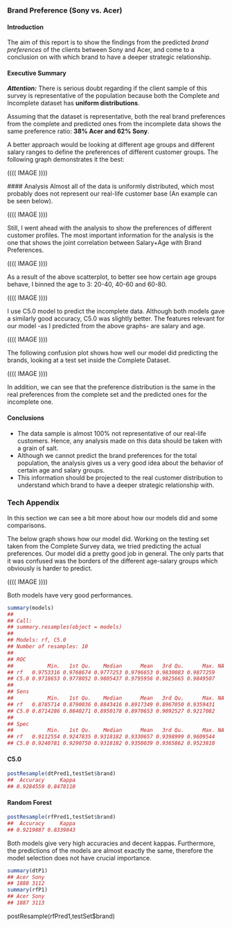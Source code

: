 ### Brand Preference (Sony vs. Acer)

#### Introduction
The aim of this report is to show the findings from the predicted *brand preferences* of the clients between Sony and Acer, and come to a conclusion on with which brand to have a deeper strategic relationship.

#### Executive Summary
***Attention:*** There is serious doubt regarding if the client sample of this survey is representative of the population because both the Complete and Incomplete dataset has **uniform distributions**.

Assuming that the dataset is representative, both the real brand preferences from the complete and predicted ones from the incomplete data shows the same preference ratio: **38% Acer and 62% Sony**. 

A better approach would be looking at different age groups and different salary ranges to define the preferences of different customer groups. The following graph demonstrates it the best: 

(((( IMAGE ))))

#### Analysis
Almost all of the data is uniformly distributed, which most probably does not represent our real-life customer base (An example can be seen below). 

(((( IMAGE ))))

Still, I went ahead with the analysis to show the preferences of different customer profiles. The most important information for the analysis is the one that shows the joint correlation between Salary+Age with Brand Preferences. 

(((( IMAGE ))))

As a result of the above scatterplot, to better see how certain age groups behave, I binned the age to 3: 20-40, 40-60 and 60-80.

(((( IMAGE ))))

I use C5.0 model to predict the incomplete data. Although both models gave a similarly good accuracy, C5.0 was slightly better. The features relevant for our model -as I predicted from the above graphs- are salary and age. 

(((( IMAGE ))))

The following confusion plot shows how well our model did predicting the brands, looking at a test set inside the Complete Dataset. 

(((( IMAGE ))))

In addition, we can see that the preference distribution is the same in the real preferences from the complete set and the predicted ones for the incomplete one.

#### Conclusions
* The data sample is almost 100% not representative of our real-life customers. Hence, any analysis made on this data should be taken with a grain of salt.
* Although we cannot predict the brand preferences for the total population, the analysis gives us a very good idea about the behavior of certain age and salary groups.
* This information should be projected to the real customer distribution to understand which brand to have a deeper strategic relationship with. 

### Tech Appendix
In this section we can see a bit more about how our models did and some comparisons.

The below graph shows how our model did. Working on the testing set taken from the Complete Survey data, we tried predicting the actual preferences. 
Our model did a pretty good job in general. The only parts that it was confused was the borders of the different age-salary groups which obviously is harder to predict. 

(((( IMAGE ))))

Both models have very good performances.

```r
summary(models)
## 
## Call:
## summary.resamples(object = models)
## 
## Models: rf, C5.0 
## Number of resamples: 10 
## 
## ROC 
##           Min.   1st Qu.    Median      Mean   3rd Qu.      Max. NA's
## rf   0.9753316 0.9768674 0.9777253 0.9796653 0.9830083 0.9877259    0
## C5.0 0.9718653 0.9778052 0.9805437 0.9795956 0.9825665 0.9849507    0
## 
## Sens 
##           Min.   1st Qu.    Median      Mean   3rd Qu.      Max. NA's
## rf   0.8785714 0.8790036 0.8843416 0.8917349 0.8967050 0.9359431    0
## C5.0 0.8714286 0.8840271 0.8950178 0.8970653 0.9092527 0.9217082    0
## 
## Spec 
##           Min.   1st Qu.    Median      Mean   3rd Qu.      Max. NA's
## rf   0.9112554 0.9247835 0.9318182 0.9330657 0.9398999 0.9609544    0
## C5.0 0.9240781 0.9290750 0.9318182 0.9350039 0.9365862 0.9523810    0
```

#### C5.0
```r
postResample(dtPred1,testSet$brand)
##  Accuracy     Kappa 
## 0.9284559 0.8478110
```
#### Random Forest
```r
postResample(rfPred1,testSet$brand)
##  Accuracy     Kappa 
## 0.9219887 0.8339843
```

Both models give very high accuracies and decent kappas.
Furthermore, the predictions of the models are almost exactly the same, therefore the model selection does not have crucial importance.

```r
summary(dtP1)
## Acer Sony 
## 1888 3112
summary(rfP1)
## Acer Sony 
## 1887 3113
```

postResample(rfPred1,testSet$brand)
